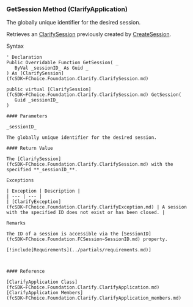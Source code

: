 ﻿### GetSession Method (ClarifyApplication)

The globally unique identifier for the desired session.

Retrieves an [ClarifySession](fcSDK~FChoice.Foundation.Clarify.ClarifySession.md) previously created by [CreateSession](fcSDK~FChoice.Foundation.Clarify.ClarifyApplication~CreateSession.md).

Syntax

```vbnet
' Declaration
Public Overridable Function GetSession( _
   ByVal _sessionID_ As Guid _
) As [ClarifySession](fcSDK~FChoice.Foundation.Clarify.ClarifySession.md)

public virtual [ClarifySession](fcSDK~FChoice.Foundation.Clarify.ClarifySession.md) GetSession( 
   Guid _sessionID_
)

#### Parameters

_sessionID_

The globally unique identifier for the desired session.

#### Return Value

The [ClarifySession](fcSDK~FChoice.Foundation.Clarify.ClarifySession.md) with the specified **_sessionID_**.

Exceptions

| Exception | Description |
| --- | --- |
| [ClarifyException](fcSDK~FChoice.Foundation.Clarify.ClarifyException.md) | A session with the specified ID does not exist or has been closed. |

Remarks

The ID of a session is accessible via the [SessionID](fcSDK~FChoice.Foundation.FCSession~SessionID.md) property.

[!include[Requirements](../partials/requirements.md)]



#### Reference

[ClarifyApplication Class](fcSDK~FChoice.Foundation.Clarify.ClarifyApplication.md)  
[ClarifyApplication Members](fcSDK~FChoice.Foundation.Clarify.ClarifyApplication_members.md)